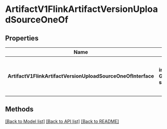# ArtifactV1FlinkArtifactVersionUploadSourceOneOf

## Properties

Name | Type | Description | Notes
------------ | ------------- | ------------- | -------------
**ArtifactV1FlinkArtifactVersionUploadSourceOneOfInterface** | **interface { GetLocation() string }** | An interface that can hold any of the proper implementing types |

## Methods


[[Back to Model list]](../README.md#documentation-for-models) [[Back to API list]](../README.md#documentation-for-api-endpoints) [[Back to README]](../README.md)


